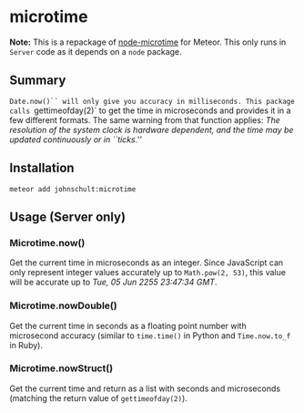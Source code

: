 # microtime

**Note:** This is a repackage of [node-microtime](https://github.com/wadey/node-microtime)
for Meteor. This only runs in `Server` code as it depends on a `node` package.

## Summary

`Date.now()`` will only give you accuracy in milliseconds. This package calls
`gettimeofday(2)` to get the time in microseconds and provides it in a few
different formats. The same warning from that function applies:
_The resolution of the system clock is hardware dependent, and the time may
be updated continuously or in ``ticks.''_

## Installation

```
meteor add johnschult:microtime
```

## Usage (Server only)

### Microtime.now()

Get the current time in microseconds as an integer. Since JavaScript can only
represent integer values accurately up to `Math.pow(2, 53)`, this value will
be accurate up to _Tue, 05 Jun 2255 23:47:34 GMT_.

### Microtime.nowDouble()

Get the current time in seconds as a floating point number with microsecond
accuracy (similar to `time.time()` in Python and `Time.now.to_f` in Ruby).

### Microtime.nowStruct()

Get the current time and return as a list with seconds and microseconds
(matching the return value of `gettimeofday(2)`).

